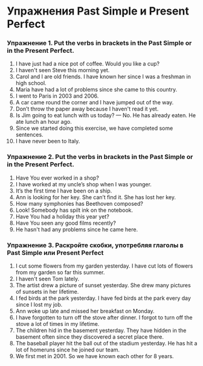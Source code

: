 # Упражнения Past Simple и Present Perfect
### Упражнение 1. Put the verbs in brackets in the Past Simple or in the Present Perfect.
1. I have just had a nice pot of coffee. Would you like a cup?
2. I haven't seen Steve this morning yet.
3. Carol and I are old friends. I have known her since I was a freshman in high school.
4. Maria have had a lot of problems since she came to this country.
5. I went to Paris in 2003 and 2006.
6. A car came round the corner and I have jumped out of the way.
7. Don’t throw the paper away because I haven't read it yet.
8. Is Jim going to eat lunch with us today? — No. He has already eaten. He ate lunch an hour ago.
9. Since we started doing this exercise, we have completed some sentences.
10. I have never been to Italy.
### Упражнение 2. Put the verbs in brackets in the Past Simple or in the Present Perfect.
1. Have You ever worked in a shop?
2. I  have worked at my uncle’s shop when I was younger.
3. It’s the first time I have been on a ship.
4. Ann is looking for her key. She can’t find it. She has lost her key.
5. How many symphonies has Beethoven composed?
6. Look! Somebody has spilt ink on the notebook.
7. Have You had a holiday this year yet?
8. Have You seen any good films recently?
9. He hasn't had any problems since he came here.
### Упражнение 3. Раскройте скобки, употребляя глаголы в Past Simple или Present Perfect
1. I cut some flowers from my garden yesterday. I have cut lots of flowers from my garden so far this summer.
2. I haven't seen Tom lately.
3. The artist drew a picture of sunset yesterday. She drew many pictures of sunsets in her lifetime.
4. I fed birds at the park yesterday. I have fed birds at the park every day since I lost my job.
5. Ann woke up late and missed her breakfast on Monday.
6. I have forgotten to turn off the stove after dinner. I forgot to turn off the stove a lot of times in my lifetime.
7. The children hid in the basement yesterday. They have hidden in the basement often since they discovered a secret place there.
8. The baseball player hit the ball out of the stadium yesterday. He has hit a lot of homeruns since he joined our team.
9. We first met in 2001. So we have known each other for 8 years.
